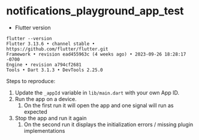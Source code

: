 # notifications_playground_app_test

- Flutter version
```
flutter --version
Flutter 3.13.6 • channel stable • https://github.com/flutter/flutter.git
Framework • revision ead455963c (4 weeks ago) • 2023-09-26 18:28:17 -0700
Engine • revision a794cf2681
Tools • Dart 3.1.3 • DevTools 2.25.0
```

Steps to reproduce:

1. Update the `_appId` variable in `lib/main.dart` with your own App ID.
2. Run the app on a device.
    1. On the first run it will open the app and one signal will run as expected
3. Stop the app and run it again
    1. On the second run it displays the initialization errors / missing plugin implementations




